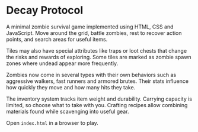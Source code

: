 # Decay Protocol

A minimal zombie survival game implemented using HTML, CSS and JavaScript.
Move around the grid, battle zombies, rest to recover action points, and search areas for useful items.

Tiles may also have special attributes like traps or loot chests that change the risks and rewards of exploring. Some tiles are marked as zombie spawn zones where undead appear more frequently.

Zombies now come in several types with their own behaviors such as aggressive walkers, fast runners and armored brutes. Their stats influence how quickly they move and how many hits they take.

The inventory system tracks item weight and durability. Carrying capacity is limited, so choose what to take with you. Crafting recipes allow combining materials found while scavenging into useful gear.

Open `index.html` in a browser to play.
